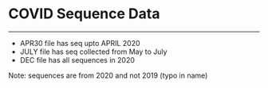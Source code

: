 #  COVID Sequence Data

---

+ APR30 file has seq upto APRIL 2020
+ JULY file has seq collected from May to July
+ DEC file has all sequences in 2020

Note: sequences are from 2020 and not 2019 (typo in name)
